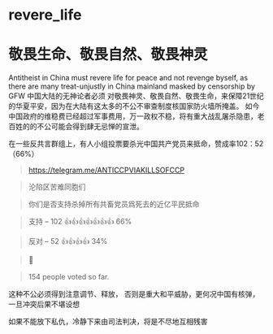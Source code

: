 # revere_life
# 敬畏生命、敬畏自然、敬畏神灵
Antitheist in China must revere life for peace and not revenge byself, as there are many treat-unjustly in China mainland masked by censorship by GFW 
中国大陆的无神论者必须 对敬畏神灵、敬畏自然、敬畏生命，来保障21世纪的华夏平安，因为在大陆有这太多的不公不审查制度核国家防火墙所掩盖。
如今中国政府的维稳费已经超过军事费用，万一政权不稳，将有重大战乱屠杀隐患，老百姓的的不公可能会得到肆无忌惮的宣泄。

在一些反共言群组上，有人小组投票要杀光中国共产党员来抵命，赞成率102：52（66%）

> https://telegram.me/ANTICCPVIAKILLSOFCCP

> 沦陷区苦难同胞们

> 你们是否支持杀掉所有共畜党员爲死去的近亿平民抵命

> 支持 – 102 👍👍👍👍👍👍👍 66%

> 反对 – 52 👍👍👍👍 34%

> 👥

> 154 people voted so far.　

这种不公必须得到注意调节、释放， 否则是重大和平威胁，更何况中国有核弹，一旦冲突后果不堪设想

如果不能放下私仇，冷静下来由司法判决，将是不尽地互相残害
